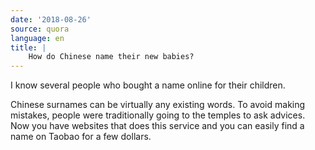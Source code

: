 ```yaml
---
date: '2018-08-26'
source: quora
language: en
title: |
    How do Chinese name their new babies?
---
```


I know several people who bought a name online for their children.

Chinese surnames can be virtually any existing words. To avoid making
mistakes, people were traditionally going to the temples to ask advices.
Now you have websites that does this service and you can easily find a
name on Taobao for a few dollars.
